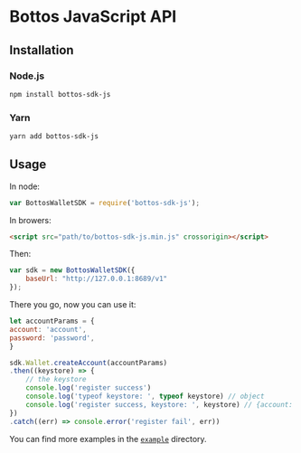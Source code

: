 # Bottos JavaScript API



## Installation

### Node.js

```bash
npm install bottos-sdk-js
```

### Yarn

```bash
yarn add bottos-sdk-js
```

## Usage

In node:
```js
var BottosWalletSDK = require('bottos-sdk-js');
```

In browers:
```html
<script src="path/to/bottos-sdk-js.min.js" crossorigin></script>

```

Then:
```js
var sdk = new BottosWalletSDK({
    baseUrl: "http://127.0.0.1:8689/v1"
});

```

There you go, now you can use it:

```js
let accountParams = {
account: 'account',
password: 'password',
}

sdk.Wallet.createAccount(accountParams)
.then((keystore) => {
    // the keystore
    console.log('register success')
    console.log('typeof keystore: ', typeof keystore) // object
    console.log('register success, keystore: ', keystore) // {account: "account", crypto: {…}, id: "...", version: 3}
})
.catch((err) => console.error('register fail', err))
```

You can find more examples in the [`example`](https://github.com/bottos-project/bottos-sdk-js/tree/master/example) directory.
